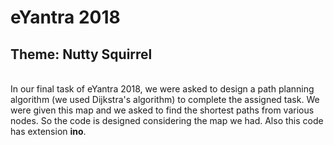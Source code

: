 # eYantra 2018
## Theme: Nutty Squirrel
<br>In our final task of eYantra 2018, we were asked to design a path planning algorithm (we used Dijkstra's algorithm) to complete the assigned task. We were given this map and we asked to find the shortest paths from various nodes. So the code is designed considering the map we had. Also this code has extension **ino**.
